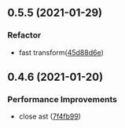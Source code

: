 ## 0.5.5 (2021-01-29)

### Refactor

- fast transform([45d88d6e](https://github.com/anncwb/vite-plugin-style-import/commit/45d88d6ef96019c541b322d0b02d95dfc6f08593))

## 0.4.6 (2021-01-20)

### Performance Improvements

- close ast ([7f4fb99](https://github.com/anncwb/vite-plugin-style-import/commit/7f4fb997dbd2fd1139a3ddfde875d397c323a21b))
